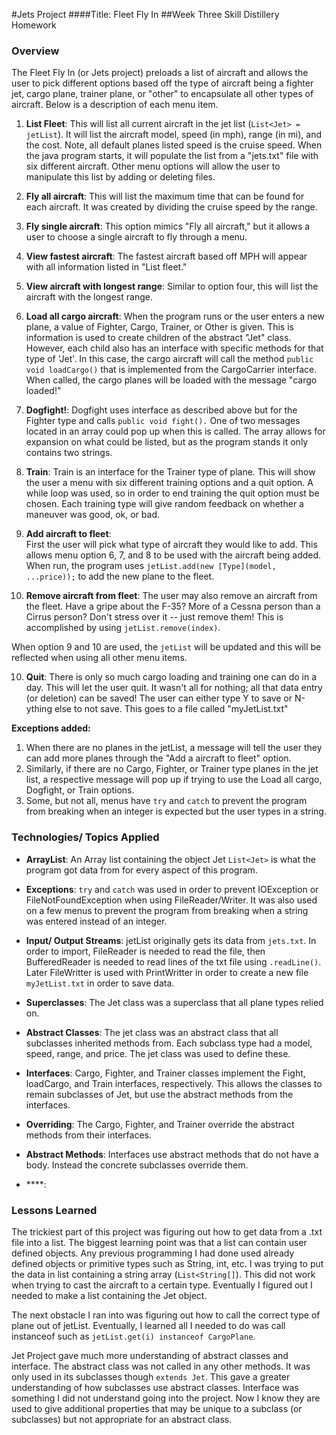 #Jets Project
####Title: Fleet Fly In
##Week Three Skill Distillery Homework

### Overview
The Fleet Fly In (or Jets project) preloads a list of aircraft and allows the user to pick different options based off the type of aircraft being a fighter jet, cargo plane, trainer plane, or "other" to encapsulate all other types of aircraft.  Below is a description of each menu item.

1. **List Fleet**:
This will list all current aircraft in the jet list (`List<Jet> = jetList`).  It will list the aircraft model, speed (in mph), range (in mi), and the cost.  Note, all default planes listed speed is the cruise speed.  When the java program starts, it will populate the list from a "jets.txt" file with six different aircraft.  Other menu options will allow the user to manipulate this list by adding or deleting files.

2. **Fly all aircraft**:
This will list the maximum time that can be found for each aircraft.  It was created by dividing the cruise speed by the range.

3. **Fly single aircraft**:
This option mimics "Fly all aircraft," but it allows a user to choose a single aircraft to fly through a menu.

4. **View fastest aircraft**:
The fastest aircraft based off MPH will appear with all information listed in "List fleet."

5. **View aircraft with longest range**:
Similar to option four, this will list the aircraft with the longest range.

6. **Load all cargo aircraft**:
When the program runs or the user enters a new plane, a value of Fighter, Cargo, Trainer, or Other is given.  This is information is used to create children of the abstract "Jet" class.  However, each child also has an interface with specific methods for that type of 'Jet'.  In this case, the cargo aircraft will call the method `public void loadCargo()` that is implemented from the CargoCarrier interface.  When called, the cargo planes will be loaded with the message "cargo loaded!"

7. **Dogfight!**:
Dogfight uses interface as described above but for the Fighter type and calls `public void fight().` One of two messages located in an array could pop up when this is called.  The array allows for expansion on what could be listed, but as the program stands it only contains two strings.

8. **Train**:
Train is an interface for the Trainer type of plane.  This will show the user a menu with six different training options and a quit option.  A while loop was used, so in order to end training the quit option must be chosen.  Each training type will give random feedback on whether a maneuver was good, ok, or bad.

9. **Add aircraft to fleet**:  
First the user will pick what type of aircraft they would like to add.  This allows menu option 6, 7, and 8 to be used with the aircraft being added.  When run, the program uses `jetList.add(new [Type](model, ...price));` to add the new plane to the fleet.  

10. **Remove aircraft from fleet**:
The user may also remove an aircraft from the fleet.  Have a gripe about the F-35? More of a Cessna person than a Cirrus person?  Don't stress over it -- just remove them!  This is accomplished by using `jetList.remove(index)`.

When option 9 and 10 are used, the `jetList` will be updated and this will be reflected when using all other menu items.

10. **Quit**:
There is only so much cargo loading and training one can do in a day.  This will let the user quit.  It wasn't all for nothing; all that data entry (or deletion) can be saved!  The user can either type Y to save or N-ything else to not save.  This goes to a file called "myJetList.txt"

**Exceptions added:**
1.  When there are no planes in the jetList, a message will tell the user they can add more planes through the "Add a aircraft to fleet" option.
2.  Similarly, if there are no Cargo, Fighter, or Trainer type planes in the jet list, a respective message will pop up if trying to use the Load all cargo, Dogfight, or Train options.
3.  Some, but not all, menus have `try` and `catch` to prevent the program from breaking when an integer is expected but the user types in a string.

### Technologies/ Topics Applied
- **ArrayList**:
An Array list containing the object Jet `List<Jet>` is what the program got data from for every aspect of this program.

- **Exceptions**:
`try` and `catch` was used in order to prevent IOException or FileNotFoundException when using FileReader/Writer.  It was also used on a few menus to prevent the program from breaking when a string was entered instead of an integer.

- **Input/ Output Streams**:
jetList originally gets its data from `jets.txt`.  In order to import, FileReader is needed to read the file, then BufferedReader is needed to read lines of the txt file using `.readLine()`.  Later FileWritter is used with PrintWritter in order to create a new file `myJetList.txt` in order to save data.

- **Superclasses**:
The Jet class was a superclass that all plane types relied on.

- **Abstract Classes**:
The jet class was an abstract class that all subclasses inherited methods from.  Each subclass type had a model, speed, range, and price.  The jet class was used to define these.

- **Interfaces**:
Cargo, Fighter, and Trainer classes implement the Fight, loadCargo, and Train interfaces, respectively.  This allows the classes to remain subclasses of Jet, but use the abstract methods from the interfaces.

- **Overriding**:
The Cargo, Fighter, and Trainer override the abstract methods from their interfaces.

- **Abstract Methods**:
Interfaces use abstract methods that do not have a body.  Instead the concrete subclasses override them.

- ****:

### Lessons Learned
The trickiest part of this project was figuring out how to get data from a .txt file into a list.  The biggest learning point was that a list can contain user defined objects.  Any previous programming I had done used already defined objects or primitive types such as String, int, etc.  I was trying to put the data in list containing a string array (`List<String[]`).  This did not work when trying to cast the aircraft to a certain type. Eventually I figured out I needed to make a list containing the Jet object.

The next obstacle I ran into was figuring out how to call the correct type of plane out of jetList.  Eventually, I learned all I needed to do was call instanceof such as `jetList.get(i) instanceof CargoPlane`.

Jet Project gave much more understanding of abstract classes and interface.  The abstract class was not called in any other methods.  It was only used in its subclasses though `extends Jet`.  This gave a greater understanding of how subclasses use abstract classes.  Interface was something I did not understand going into the project.  Now I know they are used to give additional properties that may be unique to a subclass (or subclasses) but not appropriate for an abstract class.
